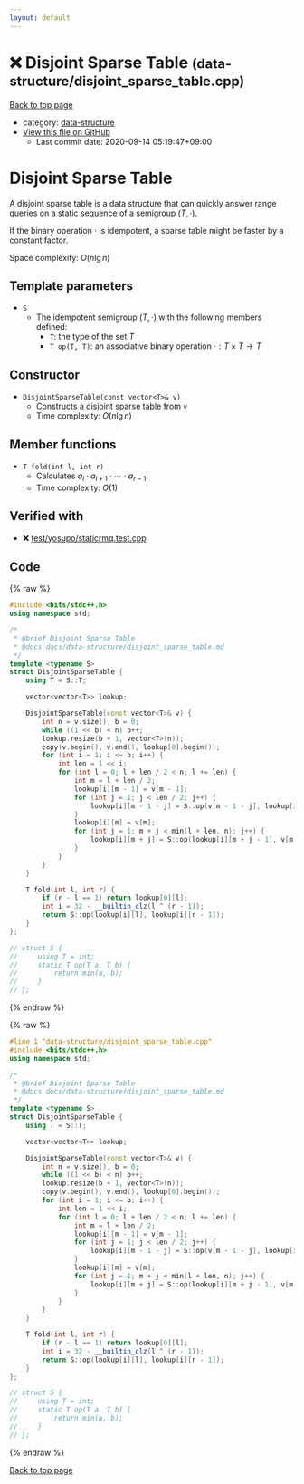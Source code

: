 ```yaml
---
layout: default
---
```


<!-- mathjax config similar to math.stackexchange -->
<script type="text/javascript" async
  src="https://cdnjs.cloudflare.com/ajax/libs/mathjax/2.7.5/MathJax.js?config=TeX-MML-AM_CHTML">
</script>
<script type="text/x-mathjax-config">
  MathJax.Hub.Config({
    TeX: { equationNumbers: { autoNumber: "AMS" }},
    tex2jax: {
      inlineMath: [ ['$','$'] ],
      processEscapes: true
    },
    "HTML-CSS": { matchFontHeight: false },
    displayAlign: "left",
    displayIndent: "2em"
  });
</script>

<script type="text/javascript" src="https://cdnjs.cloudflare.com/ajax/libs/jquery/3.4.1/jquery.min.js"></script>
<script src="https://cdn.jsdelivr.net/npm/jquery-balloon-js@1.1.2/jquery.balloon.min.js" integrity="sha256-ZEYs9VrgAeNuPvs15E39OsyOJaIkXEEt10fzxJ20+2I=" crossorigin="anonymous"></script>
<script type="text/javascript" src="../../assets/js/copy-button.js"></script>
<link rel="stylesheet" href="../../assets/css/copy-button.css" />


# :x: Disjoint Sparse Table <small>(data-structure/disjoint_sparse_table.cpp)</small>

<a href="../../index.html">Back to top page</a>

* category: <a href="../../index.html#36397fe12f935090ad150c6ce0c258d4">data-structure</a>
* <a href="{{ site.github.repository_url }}/blob/master/data-structure/disjoint_sparse_table.cpp">View this file on GitHub</a>
    - Last commit date: 2020-09-14 05:19:47+09:00




# Disjoint Sparse Table

A disjoint sparse table is a data structure that can quickly answer range queries on a static sequence of a semigroup $(T, \cdot)$.

If the binary operation $\cdot$ is idempotent, a sparse table might be faster by a constant factor.

Space complexity: $O(n \lg n)$

## Template parameters

- `S`
    - The idempotent semigroup $(T, \cdot)$ with the following members defined:
        - `T`: the type of the set $T$
        - `T op(T, T)`: an associative binary operation $\cdot: T \times T \rightarrow T$

## Constructor

- `DisjointSparseTable(const vector<T>& v)`
    - Constructs a disjoint sparse table from `v`
    - Time complexity: $O(n \lg n)$

## Member functions

- `T fold(int l, int r)`
    - Calculates $a_l \cdot a_{l+1} \cdot \cdots \cdot a_{r-1}$.
    - Time complexity: $O(1)$

## Verified with

* :x: <a href="../../verify/test/yosupo/staticrmq.test.cpp.html">test/yosupo/staticrmq.test.cpp</a>


## Code

<a id="unbundled"></a>
{% raw %}
```cpp
#include <bits/stdc++.h>
using namespace std;

/*
 * @brief Disjoint Sparse Table
 * @docs docs/data-structure/disjoint_sparse_table.md
 */
template <typename S>
struct DisjointSparseTable {
    using T = S::T;

    vector<vector<T>> lookup;

    DisjointSparseTable(const vector<T>& v) {
        int n = v.size(), b = 0;
        while ((1 << b) < n) b++;
        lookup.resize(b + 1, vector<T>(n));
        copy(v.begin(), v.end(), lookup[0].begin());
        for (int i = 1; i <= b; i++) {
            int len = 1 << i;
            for (int l = 0; l + len / 2 < n; l += len) {
                int m = l + len / 2;
                lookup[i][m - 1] = v[m - 1];
                for (int j = 1; j < len / 2; j++) {
                    lookup[i][m - 1 - j] = S::op(v[m - 1 - j], lookup[i][m - j]);
                }
                lookup[i][m] = v[m];
                for (int j = 1; m + j < min(l + len, n); j++) {
                    lookup[i][m + j] = S::op(lookup[i][m + j - 1], v[m + j]);
                }
            }
        }
    }

    T fold(int l, int r) {
        if (r - l == 1) return lookup[0][l];
        int i = 32 - __builtin_clz(l ^ (r - 1));
        return S::op(lookup[i][l], lookup[i][r - 1]);
    }
};

// struct S {
//     using T = int;
//     static T op(T a, T b) {
//         return min(a, b);
//     }
// };
```
{% endraw %}

<a id="bundled"></a>
{% raw %}
```cpp
#line 1 "data-structure/disjoint_sparse_table.cpp"
#include <bits/stdc++.h>
using namespace std;

/*
 * @brief Disjoint Sparse Table
 * @docs docs/data-structure/disjoint_sparse_table.md
 */
template <typename S>
struct DisjointSparseTable {
    using T = S::T;

    vector<vector<T>> lookup;

    DisjointSparseTable(const vector<T>& v) {
        int n = v.size(), b = 0;
        while ((1 << b) < n) b++;
        lookup.resize(b + 1, vector<T>(n));
        copy(v.begin(), v.end(), lookup[0].begin());
        for (int i = 1; i <= b; i++) {
            int len = 1 << i;
            for (int l = 0; l + len / 2 < n; l += len) {
                int m = l + len / 2;
                lookup[i][m - 1] = v[m - 1];
                for (int j = 1; j < len / 2; j++) {
                    lookup[i][m - 1 - j] = S::op(v[m - 1 - j], lookup[i][m - j]);
                }
                lookup[i][m] = v[m];
                for (int j = 1; m + j < min(l + len, n); j++) {
                    lookup[i][m + j] = S::op(lookup[i][m + j - 1], v[m + j]);
                }
            }
        }
    }

    T fold(int l, int r) {
        if (r - l == 1) return lookup[0][l];
        int i = 32 - __builtin_clz(l ^ (r - 1));
        return S::op(lookup[i][l], lookup[i][r - 1]);
    }
};

// struct S {
//     using T = int;
//     static T op(T a, T b) {
//         return min(a, b);
//     }
// };

```
{% endraw %}

<a href="../../index.html">Back to top page</a>

